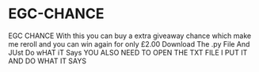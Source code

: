 # EGC-CHANCE
EGC CHANCE
With this you can buy a extra giveaway chance which make me reroll and you can win again for only £2.00
Download The .py File And JUst Do wHAT iT Says
YOU ALSO NEED TO OPEN THE TXT FILE I PUT IT AND DO WHAT IT SAYS
